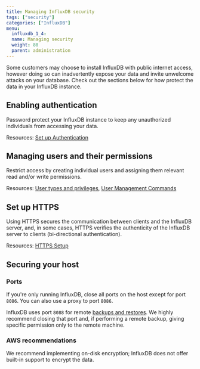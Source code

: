 ```yaml
---
title: Managing InfluxDB security
tags: ["security"]
categories: ["InfluxDB"]
menu:
  influxdb_1_4:
  name: Managing security
  weight: 80
  parent: administration
---
```


Some customers may choose to install InfluxDB with public internet access, however
doing so can inadvertently expose your data and invite unwelcome attacks on your database.
Check out the sections below for how protect the data in your InfluxDB instance.

## Enabling authentication

Password protect your InfluxDB instance to keep any unauthorized individuals
from accessing your data.

Resources:
[Set up Authentication](/influxdb/v1.4/query_language/authentication_and_authorization/#set-up-authentication)

## Managing users and their permissions

Restrict access by creating individual users and assigning them relevant
read and/or write permissions.

Resources:
[User types and privileges](/influxdb/v1.4/query_language/authentication_and_authorization/#user-types-and-privileges),
[User Management Commands](/influxdb/v1.4/query_language/authentication_and_authorization/#user-management-commands)

## Set up HTTPS

Using HTTPS secures the communication between clients and the InfluxDB server, and, in
some cases, HTTPS verifies the authenticity of the InfluxDB server to clients (bi-directional authentication).

Resources:
[HTTPS Setup](/influxdb/v1.4/administration/https_setup/)

## Securing your host

### Ports
If you're only running InfluxDB, close all ports on the host except for port `8086`.
You can also use a proxy to port `8086`.

InfluxDB uses port `8088` for remote [backups and restores](/influxdb/v1.4/administration/backup_and_restore/).
We highly recommend closing that port and, if performing a remote backup,
giving specific permission only to the remote machine.

### AWS recommendations

We recommend implementing on-disk encryption; InfluxDB does not offer built-in support to encrypt the data.
